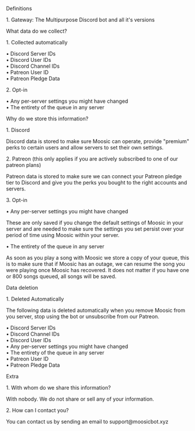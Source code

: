<div class="font-normal text-base text-gray-400 w-full px-4">
<p class="font-semibold text-gray-200 text-xl">Definitions</p>
<p class="ml-4">
1. Gateway: The Multipurpose Discord bot and all it's versions 
</p>
<p class="font-semibold text-gray-200 text-xl mt-4">
What data do we collect?
</p>
<div class="ml-4">
<p class="font-semibold text-gray-200">1. Collected automatically</p>
<p class="ml-4">
• Discord Server IDs<br>
• Discord User IDs<br>
• Discord Channel IDs<br>
• Patreon User ID<br>
• Patreon Pledge Data<br>
</p>
<p class="font-semibold text-gray-200 mt-4">2. Opt-in</p>
<p class="ml-4">
• Any per-server settings you might have changed<br>
• The entirety of the queue in any server<br>
</p>
</div>
<p class="font-semibold text-gray-200 text-xl mt-4">
Why do we store this information?
</p>
<div class="ml-4">
<p class="font-semibold text-gray-200 ">
1. Discord
</p>
<p class="ml-4">
Discord data is stored to make sure Moosic can operate, provide "premium" perks to certain
users
and allow servers to set their own settings.<br>
</p>
<p class="font-semibold text-gray-200 mt-4">
2. Patreon (this only applies if you are actively subscribed to one of our patreon
plans)
</p>
<p class="ml-4">
Patreon data is stored to make sure we can connect your Patreon pledge tier to Discord
and give
you the perks you bought to the right accounts and servers.
</p>
<p class="font-semibold text-gray-200 mt-4">3. Opt-in</p>
<div class="ml-4">
<p>• Any per-server settings you might have changed</p>
<p class="ml-4">
These are only saved if you change the default settings of Moosic in your server and
are needed to
make sure the settings you set persist over your period of time using Moosic within
your server.
</p>
<p class="mt-2">• The entirety of the queue in any server</p>
<p class="ml-4">
As soon as you play a song with Moosic we store a copy of your queue, this is to make
sure that if
Moosic has an outage, we can resume the song you were playing once Moosic has recovered.
It does not
matter if you have one or 800 songs queued, all songs will be saved.
</p>
</div>
</div>
<p class="font-semibold text-gray-200 text-xl mt-4">
Data deletion
</p>
<div class="ml-4">
<p class="font-semibold text-gray-200">1. Deleted Automatically</p>
<p class="ml-4">
The following data is deleted automatically when you remove Moosic from you server,
stop using the bot or unsubscribe from our Patreon.
</p>
<p class="ml-8 mt-2">
• Discord Server IDs<br>
• Discord Channel IDs<br>
• Discord User IDs<br>
• Any per-server settings you might have changed<br>
• The entirety of the queue in any server<br>
• Patreon User ID<br>
• Patreon Pledge Data<br>
</p>
</div>
<p class="font-semibold text-gray-200 text-xl mt-4">
Extra
</p>
<div class="ml-4">
<p class="font-semibold text-gray-200">1. With whom do we share this information?</p>
<p class="ml-4">
With nobody. We do not share or sell any of your information.
</p>
<p class="font-semibold text-gray-200 mt-4">2. How can I contact you?</p>
<p class="ml-4">
You can contact us by sending an email to support@moosicbot.xyz
</p>
</div>
</div>
